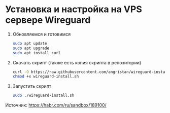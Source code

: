 # Установка и настройка на VPS сервере Wireguard

1. Обновляемся и готовимся

    ```bash
    sudo apt update
    sudo apt upgrade
    sudo apt install curl
    ```

2. Скачать скрипт (также есть копия скрипта в репозитории)

    ```bash
    curl -O https://raw.githubusercontent.com/angristan/wireguard-install/master/wireguard-install.sh
    chmod +x wireguard-install.sh
    ```

3. Запустить скрипт

    ```bash
    sudo ./wireguard-install.sh
    ```

Источник: <https://habr.com/ru/sandbox/189100/>
